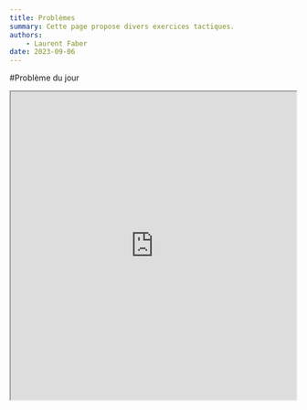 ```yaml
---
title: Problèmes
summary: Cette page propose divers exercices tactiques.
authors:
    - Laurent Faber
date: 2023-09-06
---
```

#Problème du jour

<iframe src="https://livetactics.chessbase.com" width="500" height="540"></iframe>